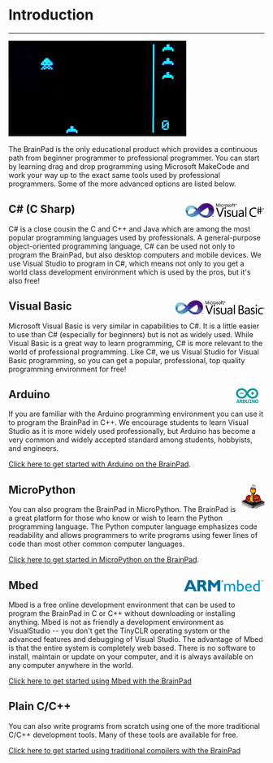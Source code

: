 # Introduction
---
![Space Invaders](../images/space-invader.jpg)

The BrainPad is the only educational product which provides a continuous path from beginner programmer to professional programmer.  You can start by learning drag and drop programming using Microsoft MakeCode and work your way up to the exact same tools used by professional programmers.  Some of the more advanced options are listed below.

## C# (C Sharp) <img style="float: right;" src="images/csharp-logo.jpg">

C# is a close cousin the C and C++ and Java which are among the most popular programming languages used by professionals.  A general-purpose object-oriented programming language, C# can be used not only to program the BrainPad, but also desktop computers and mobile devices.  We use Visual Studio to program in C#, which means not only to you get a world class development environment which is used by the pros, but it's also free!

## Visual Basic <img style="float: right;" src="images/visual-basic-logo.jpg">

Microsoft Visual Basic is very similar in capabilities to C#.  It is a little easier to use than C# (especially for beginners) but is not as widely used.  While Visual Basic is a great way to learn programming, C# is more relevant to the world of professional programming.  Like C#, we us Visual Studio for Visual Basic programming, so you can get a popular, professional, top quality programming environment for free!

## Arduino <img style="float: right;" src="images/arduino-logo.png">
If you are familiar with the Arduino programming environment you can use it to program the BrainPad in C++.    We encourage students to learn Visual Studio as it is more widely used professionally, but Arduino has become a very common and widely accepted standard among students, hobbyists, and engineers.

[Click here to get started with Arduino on the BrainPad](arduino.md).

## MicroPython <img style="float: right;" src="images/micropython-logo.png">
You can also program the BrainPad in MicroPython.  The BrainPad is a great platform for those who know or wish to learn the Python programming language.  The Python computer language emphasizes code readability and allows programmers to write programs using fewer lines of code than most other common computer languages.

[Click here to get started in MicroPython on the BrainPad](micropython.md).

## Mbed <img style="float: right;" src="images/mbed-logo.png">
Mbed is a free online development environment that can be used to program the BrainPad in C or C++ without downloading or installing anything.  Mbed is not as friendly a development environment as VisualStudio -- you don't get the TinyCLR operating system or the advanced features and debugging of Visual Studio.  The advantage of Mbed is that the entire system is completely web based.  There is no software to install, maintain or update on your computer, and it is always available on any computer anywhere in the world.

[Click here to get started using Mbed with the BrainPad](mbed.md)

## Plain C/C++
You can also write programs from scratch using one of the more traditional C/C++ development tools.  Many of these tools are available for free.  

[Click here to get started using traditional compilers with the BrainPad](bare-metal.md)
